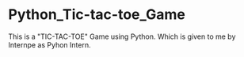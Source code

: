 # Python_Tic-tac-toe_Game

This is a "TIC-TAC-TOE" Game using Python.
Which is given to me by Internpe as Pyhon Intern.
 
